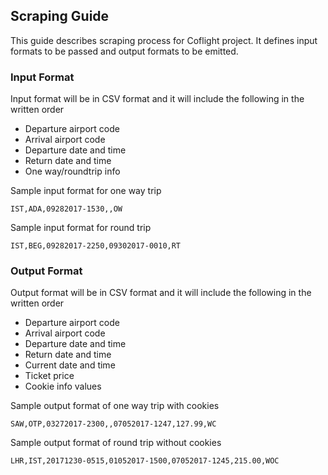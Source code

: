 ## Scraping Guide

This guide describes scraping process for Coflight project. It defines input formats to be passed and output formats to be emitted.

### Input Format

Input format will be in CSV format and it will include the following in the written order

* Departure airport code
* Arrival airport code
* Departure date and time
* Return date and time
* One way/roundtrip info

Sample input format for one way trip

`IST,ADA,09282017-1530,,OW`

Sample input format for round trip

`IST,BEG,09282017-2250,09302017-0010,RT`

### Output Format

Output format will be in CSV format and it will include the following in the written order

* Departure airport code
* Arrival airport code
* Departure date and time
* Return date and time
* Current date and time
* Ticket price
* Cookie info values

Sample output format of one way trip with cookies

`SAW,OTP,03272017-2300,,07052017-1247,127.99,WC`

Sample output format of round trip without cookies

`LHR,IST,20171230-0515,01052017-1500,07052017-1245,215.00,WOC`